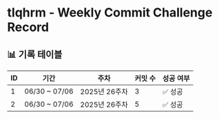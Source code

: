 # tlqhrm - Weekly Commit Challenge Record

## 📊 기록 테이블

| ID | 기간 | 주차 | 커밋 수 | 성공 여부 |
| --- | --- | --- | --- | --- |
| 1 | 06/30 ~ 07/06 | 2025년 26주차 | 3 | ✅ 성공 |
| 2 | 06/30 ~ 07/06 | 2025년 26주차 | 5 | ✅ 성공 |
